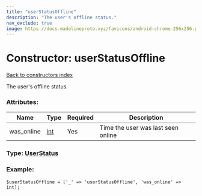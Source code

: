 ```yaml
---
title: "userStatusOffline"
description: "The user's offline status."
nav_exclude: true
image: https://docs.madelineproto.xyz/favicons/android-chrome-256x256.png
---
```

# Constructor: userStatusOffline  
[Back to constructors index](/API_docs/constructors/index.html)



The user's offline status.

### Attributes:

| Name     |    Type       | Required | Description |
|----------|---------------|----------|-------------|
|was\_online|[int](/API_docs/types/int.html) | Yes|Time the user was last seen online|



### Type: [UserStatus](/API_docs/types/UserStatus.html)


### Example:

```
$userStatusOffline = ['_' => 'userStatusOffline', 'was_online' => int];
```  
